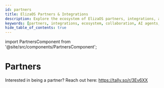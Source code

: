 ```yaml
---
id: partners
title: ElizaOS Partners & Integrations
description: Explore the ecosystem of ElizaOS partners, integrations, and collaborations.
keywords: [partners, integrations, ecosystem, collaboration, AI agents, developers, platforms]
hide_table_of_contents: true
---
```


import PartnersComponent from '@site/src/components/PartnersComponent';

# Partners

Interested in being a partner? Reach out here: https://tally.so/r/3Ev6XX

<PartnersComponent />
